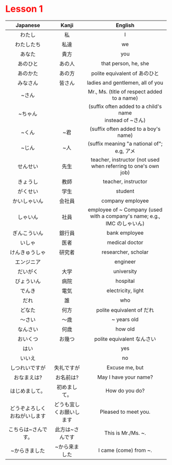 <h1 style="color: red;">Lesson 1</h1>

|    Japanese     |    Kanji     |                               English                               |
| :-------------: | :----------: | :-----------------------------------------------------------------: |
|       わたし       |      私       |                                  I                                  |
|      わたしたち      |      私達      |                                 we                                  |
|       あなた       |      貴方      |                                 you                                 |
|      あのひと       |     あの人      |                        that person, he, she                         |
|      あのかた       |     あの方      |                      polite equivalent of あのひと                      |
|      みなさん       |     皆さん      |                  ladies and gentlemen, all of you                   |
|       ~さん       |              |             Mr., Ms. (title of respect added to a name)             |
|      ~ちゃん       |              |      (suffix often added to a child's name<br>instead of ~さん)       |
|       ~くん       |      ~君      |                (suffix often added to a boy's name)                 |
|       ~じん       |      ~人      |              (suffix meaning "a national of"; e.g, アメ               |
|      せんせい       |      先生      |   teacher, instructor (not used when referring to one's own job)    |
|      きょうし       |      教師      |                         teacher, instructor                         |
|      がくせい       |      学生      |                               student                               |
|     かいしゃいん      |     会社員      |                          company employee                           |
|      しゃいん       |      社員      | employee of ~ Company (used with a company's name; e.g., IMC のしゃいん) |
|     ぎんこういん      |     銀行員      |                            bank employee                            |
|       いしゃ       |      医者      |                           medical doctor                            |
|     けんきゅうしゃ     |     研究者      |                         researcher, scholar                         |
|      エンジニア      |              |                              engineer                               |
|      だいがく       |      大学      |                             university                              |
|      びょういん      |      病院      |                              hospital                               |
|       でんき       |      電気      |                         electricity, light                          |
|       だれ        |      誰       |                                 who                                 |
|       どなた       |      何方      |                       polite equivalent of だれ                       |
|       〜さい       |      〜歳      |                             ~ years old                             |
|      なんさい       |      何歳      |                               how old                               |
|      おいくつ       |     お幾つ      |                       polite equivalent なんさい                        |
|       はい        |              |                                 yes                                 |
|       いいえ       |              |                                 no                                  |
|     しつれいですが     |    失礼ですが     |                           Excuse me, but                            |
|     おなまえは?      |    お名前は?     |                        May I have your name?                        |
|     はじめまして。     |    初めまして。    |                           How do you do?                            |
| どうぞよろしく おねがいします | どうも宜しくお願いします |                        Pleased to meet you.                         |
|   こちらは~さんです。    |   此方は~さんです   |                         This is Mr./Ms. ~.                          |
|     ~からきました     |   ~から来ました    |                        I came (come) from ~.                        |
